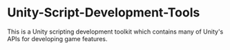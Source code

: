 # Unity-Script-Development-Tools
This is a Unity scripting development toolkit which contains many of Unity's APIs for developing game features.
